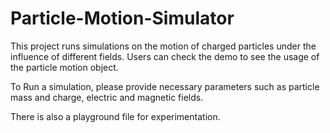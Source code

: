# Particle-Motion-Simulator
This project runs simulations on the motion of charged particles under the influence of different fields. Users can check the demo to see the usage of the particle motion object. 

To Run a simulation, please provide necessary parameters such as particle mass and charge, electric and magnetic fields. 

There is also a playground file for experimentation. 

